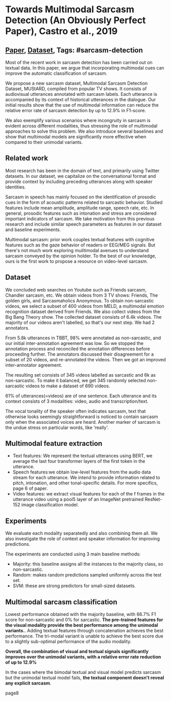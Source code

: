 # Towards Multimodal Sarcasm Detection (An Obviously Perfect Paper), Castro et al., 2019

## [Paper](https://www.aclweb.org/anthology/P19-1455/), [Dataset](https://github.com/soujanyaporia/MUStARD), Tags: \#sarcasm-detection

Most of the recent work in sarcasm detection has been carried out on textual data. In this paper, we argue that incorporating multimodal cues can improve the automatic classification of sarcasm.

We propose a new sarcasm dataset, Multimodal Sarcasm Detection Dataset, MUStARD, compiled from popular TV shows. It consists of audiovisual utterances annotated with sarcasm labels. Each utterance is accompanied by its context of historical utterances in the dialogue. Our initial results show that the use of multimodal information can reduce the relative error rate of sarcasm detection by up to 12.9% in F1-score. 

We also exemplify various scenarios where incongruity in sarcasm is evident across different modalities, thus stressing the role of multimodal approaches to solve this problem. We also introduce several baselines and show that multimodal models are significantly more effective when compared to their unimodal variants.

## Related work

Most research has been in the domain of text, and primarily using Twitter datasets. In our dataset, we capitalize on the conversational format and provide context by including preceding utterances along with speaker identities.

Sarcasm in speech has mainly focused on the identification of prosodic cues in the form of acoustic patterns related to sarcastic behavior. Studied features include mean amplitude, amplitude range, speech rate, etc. In general, prosodic features such as intonation and stress are considered important indicators of sarcasm. We take motivation from this previous research and include similar speech parameters as features in our dataset and baseline experiments.

Multimodal sarcasm: prior work couples textual features with cognitive features such as the gaze behavior of readers or EEG/MEG signals. But there's not much work exploring muiltimodal avenues to understand sarcasm conveyed by the opinion holder. To the best of our knowledge, ours is the first work to propose a resource on video-level sarcasm.

## Dataset

We concluded web searches on Youtube such as Friends sarcasm, Chandler sarcasm, etc. We obtain videos from 3 TV shows: Friends, The golden girls, and Sarcasmaholics Anonymous. To obtain non-sarcastic videos, we select a subset of 400 videos from MELD, a multimodal emotion recognition dataset derived from Friends. We also collect videos from the Big Bang Theory show. The collected dataset consists of 6.4k videos. The majority of our videos aren't labelled, so that's our next step. We had 2 annotators.

From 5.8k utterances in TBBT, 98% were annotated as non-sarcastic, and our initial inter-annotation agreement was low. So we stopped the annotation process and reconciled the annotation differences before proceeding further. The annotators discussed their disagreement for a subset of 20 videos, and re-annotated the videos. Then we got an improved inter-annotator agreement.

The resulting set consists of 345 videos labelled as sarcastic and 6k as non-sarcastic. To make it balanced, we get 345 randomly selected non-sarcastic videos to make a dataset of 690 videos.

61% of utterances(=videos) are of one sentence. Each utterance and its context consists of 3 modalities: video, audio and transcription/text.

The vocal tonality of the speaker often indicates sarcasm, text that otherwise looks seemingly straightforward is noticed to contain sarcasm only when the associated voices are heard. Another marker of sarcasm is the undue stress on particular words, like 'really'.

## Multimodal feature extraction

* Text features: We represent the textual utterances using BERT, we average the last four transformer layers of the first token in the utterance.
* Speech features:we obtain low-level features from the audio data stream for each utterance. We intend to provide information related to pitch, intonation, and other tonal-specific details. For more specifics, page 6 of paper.
* Video features: we extract visual features for each of the f frames in the utterance video using a pool5 layer of an ImageNet pretrained ResNet-152 image classification model.

## Experiments

We evaluate each modality separatedly and also combining them all. We also investigate the role of context and speaker information for improving predictions.

The experiments are conducted using 3 main baseline methods:

* Majority: this baseline assigns all the instances to the majority class, so non-sarcastic.
* Random: makes random predictions sampled uniformly across the test set.
* SVM: these are strong predictors for small-sized datasets.

## Multimodal sarcasm classification

Lowest performance obtained with the majority baseline, with 66.7% F1 score for non-sarcastic and 0% for sarcastic. **The pre-trained features for the visual modality provide the best performance among the unimodal variants.**. Adding textual features through concatenation achieves the best performance. The tri-modal variant is unable to achieve the best score due to a slightly sub-optimal performance of the audio modality. 
 
**Overall, the combination of visual and textual signals significantly improves over the unimodal variants, with a relative error rate reduction of up to 12.9%**

In the cases where the bimodal textual and visual model predicts sarcasm but the unimodal textual model fails, **the textual component doesn't reveal any explicit sarcasm**.

page8